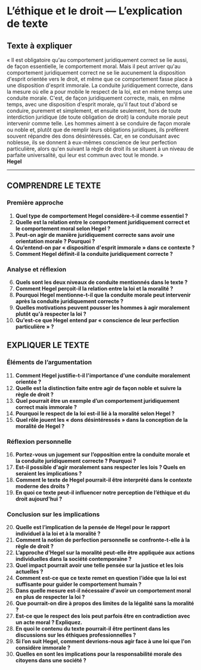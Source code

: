 # L’éthique et le droit — L’explication de texte

## Texte à expliquer
« Il est obligatoire qu'au comportement juridiquement correct se lie aussi, de façon essentielle, le comportement moral. Mais il peut arriver qu'au comportement juridiquement correct ne se lie aucunement la disposition d'esprit orientée vers le droit, et même que ce comportement fasse place à une disposition d'esprit immorale. La conduite juridiquement correcte, dans la mesure où elle a pour mobile le respect de la loi, est en même temps une conduite morale. C'est, de façon juridiquement correcte, mais, en même temps, avec une disposition d'esprit morale, qu'il faut tout d'abord se conduire, purement et simplement, et ensuite seulement, hors de toute interdiction juridique (de toute obligation de droit) la conduite morale peut intervenir comme telle. Les hommes aiment à se conduire de façon morale ou noble et, plutôt que de remplir leurs obligations juridiques, ils préfèrent souvent répandre des dons désintéressés. Car, en se conduisant avec noblesse, ils se donnent à eux-mêmes conscience de leur perfection particulière, alors qu'en suivant la règle de droit ils se situent à un niveau de parfaite universalité, qui leur est commun avec tout le monde. »  
**Hegel**

---

## COMPRENDRE LE TEXTE

### Première approche

1. **Quel type de comportement Hegel considère-t-il comme essentiel ?**  
2. **Quelle est la relation entre le comportement juridiquement correct et le comportement moral selon Hegel ?**  
3. **Peut-on agir de manière juridiquement correcte sans avoir une orientation morale ? Pourquoi ?**  
4. **Qu’entend-on par « disposition d'esprit immorale » dans ce contexte ?**  
5. **Comment Hegel définit-il la conduite juridiquement correcte ?**  

### Analyse et réflexion

6. **Quels sont les deux niveaux de conduite mentionnés dans le texte ?**  
7. **Comment Hegel perçoit-il la relation entre la loi et la moralité ?**  
8. **Pourquoi Hegel mentionne-t-il que la conduite morale peut intervenir après la conduite juridiquement correcte ?**  
9. **Quelles motivations peuvent pousser les hommes à agir moralement plutôt qu'à respecter la loi ?**  
10. **Qu'est-ce que Hegel entend par « conscience de leur perfection particulière » ?**  

## EXPLIQUER LE TEXTE

### Éléments de l’argumentation

11. **Comment Hegel justifie-t-il l'importance d'une conduite moralement orientée ?**  
12. **Quelle est la distinction faite entre agir de façon noble et suivre la règle de droit ?**  
13. **Quel pourrait être un exemple d’un comportement juridiquement correct mais immorale ?**  
14. **Pourquoi le respect de la loi est-il lié à la moralité selon Hegel ?**  
15. **Quel rôle jouent les « dons désintéressés » dans la conception de la moralité de Hegel ?**  

### Réflexion personnelle

16. **Portez-vous un jugement sur l’opposition entre la conduite morale et la conduite juridiquement correcte ? Pourquoi ?**  
17. **Est-il possible d'agir moralement sans respecter les lois ? Quels en seraient les implications ?**  
18. **Comment le texte de Hegel pourrait-il être interprété dans le contexte moderne des droits ?**  
19. **En quoi ce texte peut-il influencer notre perception de l’éthique et du droit aujourd'hui ?**  

### Conclusion sur les implications

20. **Quelle est l’implication de la pensée de Hegel pour le rapport individuel à la loi et à la moralité ?**  
21. **Comment la notion de perfection personnelle se confronte-t-elle à la règle de droit ?**  
22. **L’approche d’Hegel sur la moralité peut-elle être appliquée aux actions individuelles dans la société contemporaine ?**  
23. **Quel impact pourrait avoir une telle pensée sur la justice et les lois actuelles ?**  
24. **Comment est-ce que ce texte remet en question l’idée que la loi est suffisante pour guider le comportement humain ?**  
25. **Dans quelle mesure est-il nécessaire d'avoir un comportement moral en plus de respecter la loi ?**  
26. **Que pourrait-on dire à propos des limites de la légalité sans la moralité ?**  
27. **Est-ce que le respect des lois peut parfois être en contradiction avec un acte moral ? Expliquez.**  
28. **En quoi le contenu du texte pourrait-il être pertinent dans les discussions sur les éthiques professionnelles ?**  
29. **Si l’on suit Hegel, comment devrions-nous agir face à une loi que l'on considère immorale ?**  
30. **Quelles en sont les implications pour la responsabilité morale des citoyens dans une société ?**  